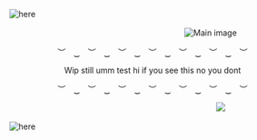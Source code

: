 ![here](https://i.postimg.cc/B6pMD64L/Untitled501-20240618221119.png)

　　　　　　　　　　　　　　　　　　　　　　![Main image](https://i.postimg.cc/sxrvhtpv/ezgif-1-db6bc3e100.gif)

<p align="center"> ︶　‿　︶　‿　︶　‿　︶　‿　︶　‿　︶　‿　︶　　 </p>

<p align="center"> Wip still umm test hi if you see this no you dont </p>

<p align="center"> ︶　‿　︶　‿　︶　‿　︶　‿　︶　‿　︶　‿　︶　　 </p>

　　　　　　　　　　　　　　　　　　　　　　　　　　![](https://komarev.com/ghpvc/?username=ultjake&color=1f9400)

![here](https://i.postimg.cc/wMBFkpjW/Untitled501-20240618221136.png)
